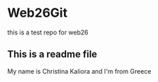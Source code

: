 # Web26Git
this is a test repo for web26

## This is a readme file

My name is Christina Kaliora and I'm from Greece